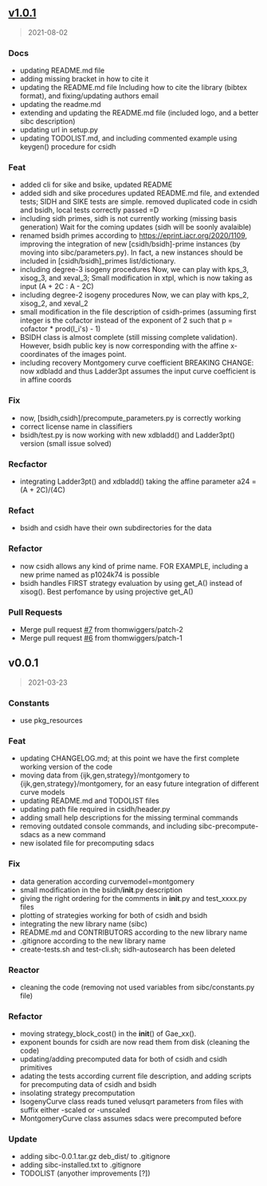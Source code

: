 
<a name="v1.0.1"></a>
## [v1.0.1](https://github.com/JJChiDguez/sibc/compare/v0.0.1...v1.0.1)

> 2021-08-02

### Docs

* updating README.md file
* adding missing bracket in how to cite it
* updating the README.md file Including how to cite the library (bibtex format), and fixing/updating authors email
* updating the readme.md
* extending and updating the README.md file (included logo, and a better sibc description)
* updating url in setup.py
* updating TODOLIST.md, and including commented example using keygen() procedure for csidh

### Feat

* added cli for sike and bsike, updated README
* added sidh and sike procedures updated README.md file, and extended tests; SIDH and SIKE tests are simple. removed duplicated code in csidh and bsidh, local tests correctly passed =D
* including sidh primes, sidh is not currently working (missing basis generation)      Wait for the coming updates (sidh will be soonly avalaible)
* renamed bsidh primes according to https://eprint.iacr.org/2020/1109, improving the integration of new [csidh/bsidh]-prime instances (by moving into sibc/parameters.py). In fact, a new instances should be included in [csidh/bsidh]_primes list/dictionary.
* including degree-3 isogeny procedures Now, we can play with kps_3, xisog_3, and xeval_3; Small modification in xtpl, which is now taking as input (A + 2C : A - 2C)
* including degree-2 isogeny procedures Now, we can play with kps_2, xisog_2, and xeval_2
* small modification in the file description of csidh-primes (assuming first integer is the cofactor instead of the exponent of 2 such that p = cofactor * prod(l_i's) - 1)
* BSIDH class is almost complete (still missing complete validation). However, bsidh public key is now corresponding with the affine x-coordinates of the images point.
* including recovery Montgomery curve coefficient BREAKING CHANGE: now xdbladd and thus Ladder3pt assumes the input curve coefficient is in affine coords

### Fix

* now, [bsidh,csidh]/precompute_parameters.py is correctly working
* correct license name in classifiers
* bsidh/test.py is now working with new xdbladd() and Ladder3pt() version (small issue solved)

### Recfactor

* integrating Ladder3pt() and xdbladd() taking the affine parameter a24 = (A + 2C)/(4C)

### Refact

* bsidh and csidh have their own subdirectories for the data

### Refactor

* now csidh allows any kind of prime name. FOR EXAMPLE, including a new prime named as p1024k74 is possible
* bsidh handles FIRST strategy evaluation by using get_A() instead of xisog(). Best perfomance by using projective get_A()

### Pull Requests

* Merge pull request [#7](https://github.com/JJChiDguez/sibc/issues/7) from thomwiggers/patch-2
* Merge pull request [#6](https://github.com/JJChiDguez/sibc/issues/6) from thomwiggers/patch-1


<a name="v0.0.1"></a>
## v0.0.1

> 2021-03-23

### Constants

* use pkg_resources

### Feat

* updating CHANGELOG.md; at this point we have the first complete working version of the code
* moving data from {ijk,gen,strategy}/montgomery to {ijk,gen,strategy}/montgomery, for an easy future integration of different curve models
* updating README.md and TODOLIST files
* updating path file required in csidh/header.py
* adding small help descriptions for the missing terminal commands
* removing outdated console commands, and including sibc-precompute-sdacs as a new command
* new isolated file for precomputing sdacs

### Fix

* data generation according curvemodel=montgomery
* small modification in the bsidh/__init__.py description
* giving the right ordering for the comments in __init__.py and test_xxxx.py files
* plotting of strategies working for both of csidh and bsidh
* integrating the new library name (sibc)
* README.md and CONTRIBUTORS according to the new library name
* .gitignore according to the new library name
* create-tests.sh and test-cli.sh; sidh-autosearch has been deleted

### Reactor

* cleaning the code (removing not used variables from sibc/constants.py file)

### Refactor

* moving strategy_block_cost() in the __init__() of Gae_xx().
* exponent bounds for csidh are now read them from disk (cleaning the code)
* updating/adding precomputed data for both of csidh and csidh primitives
* adating the tests according current file description, and adding scripts for precomputing data of csidh and bsidh
* insolating strategy precomputation
* IsogenyCurve class reads tuned velusqrt parameters from files with suffix either -scaled or -unscaled
* MontgomeryCurve class assumes sdacs were precomputed before

### Update

* adding sibc-0.0.1.tar.gz deb_dist/ to .gitignore
* adding sibc-installed.txt to .gitignore
* TODOLIST (anyother improvements [?])

